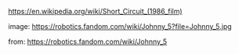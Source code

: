 https://en.wikipedia.org/wiki/Short_Circuit_(1986_film)

image: https://robotics.fandom.com/wiki/Johnny_5?file=Johnny_5.jpg

from:
https://robotics.fandom.com/wiki/Johnny_5
